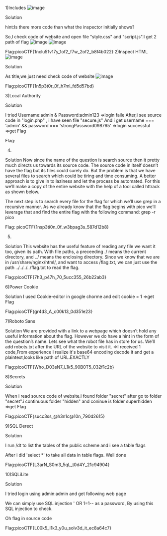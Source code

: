 1)Includes
![image](https://user-images.githubusercontent.com/95273832/165496507-1aea10b5-697b-4582-9272-4e740732e8b8.png)

Solution

hint:Is there more code than what the inspector initially shows?

So,I check code of website and open file "style.css" and "script.js".I get 2 path of flag
![image](https://user-images.githubusercontent.com/95273832/165496605-b771b3e3-c8b0-4502-ab27-893007da4ef0.png)
![image](https://user-images.githubusercontent.com/95273832/165496640-5128a469-c93d-405f-a243-2cb8ec31b2e4.png)

Flag:picoCTF{1nclu51v17y_1of2_f7w_2of2_b8f4b022}
2)Inspect HTML
![image](https://user-images.githubusercontent.com/95273832/165496814-6d9fcc38-1c96-4061-9fda-eac14d67ec4a.png)

Solution

As title,we just need check code of website 
![image](https://user-images.githubusercontent.com/95273832/165496928-70727dc3-a333-46ad-a32d-66d2be8ce289.png)

Flag:picoCTF{1n5p3t0r_0f_h7ml_fd5d57bd}

3)Local Authority

Solution

I tried Username:admin & Password:admin123 =>login faile
After,i see source code in "login.php" , i have seen file "secure.js"
And i get  username === 'admin' && password === 'strongPassword098765'
=>login successful =>get Flag

Flag:

4)

Solution
Now since the name of the question is search source then it pretty much directs us towards its source code. The source code in itself doesn’t have the flag but its files could surely do. But the problem is that we have several files to search which could be tiring and time consuming. A better approach is to give in to laziness and let the process be automated. For this we’ll make a copy of the entire website with the help of a tool called httrack as shown below.


The next step is to search every file for the flag for which we’ll use grep in a recursive manner. As we already know that the flag begins with pico we’ll leverage that and find the entire flag with the following command: grep -r pico


Flag: picoCTF{1nsp3ti0n_0f_w3bpag3s_587d12b8}

5)

Solution
This website has the useful feature of reading any file we want it too, given its path. With file paths, a preceeding ./ means the current directory, and ../ means the enclosing directory. Since we know that we are in /usr/share/nginx/html/, and want to access /flag.txt, we can just use the path ../../../../flag.txt to read the flag.

Flag:picoCTF{7h3_p47h_70_5ucc355_26b22ab3}

6)Power Cookie

Solution
I used Cookie-editor in google chorme and edit cookie = 1 
=>get Flag

Flag:picoCTF{gr4d3_A_c00k13_0d351e23}

7)Roboto Sans

Solution
We are provided with a link to a webpage which doesn’t hold any useful information about the flag. However we do have a hint in the form of the question’s name. Lets see what the robot file has in store for us. We’ll add robots.txt after the URL of the website to visit it.
=>I received 1 code,From experience I realize it's base64 encoding decode it and get a plaintext,looks like path of URL.EXACTLY

Flag:picoCTF{Who_D03sN7_L1k5_90B0T5_032f1c2b}

8)Secrets

Solution

When i read source code of website.i found folder "secret"
after go to folder "secret".i continuous folder "hidden"
and coninue is folder superhidden =>get Flag

Flag:picoCTF{succ3ss_@h3n1c@10n_790d2615}

9)SQL Derect

Solution

I run /dt to list the tables of the public scheme and i see a table flags

After i did 'select *' to take all data in table flags. Well done

Flag:picoCTF{L3arN_S0m3_5qL_t0d4Y_21c94904}

10)SQLiLite

Solution

I tried login using admin:admin and get following web page

We can simply use SQL injection ' OR 1=1-- as a password, By using this SQL injection to check.

Oh flag in source code

Flag:picoCTF{L00k5_l1k3_y0u_solv3d_it_ec8a64c7}




